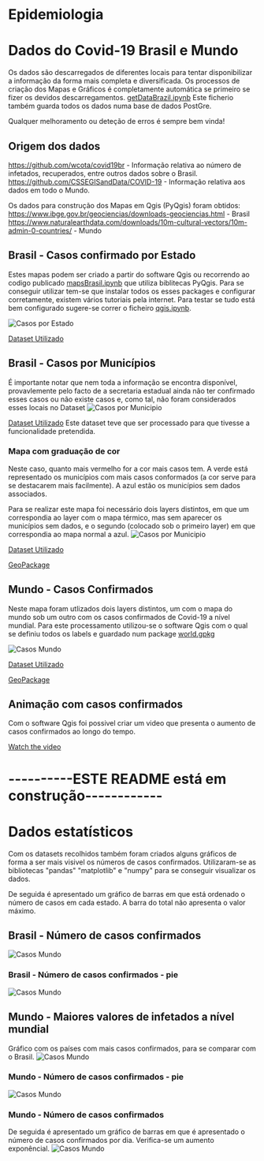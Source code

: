 ﻿# Epidemiologia 
 # Dados do Covid-19 Brasil e Mundo
 

 
Os dados são descarregados de diferentes locais para tentar disponibilizar a informação da forma mais completa e diversificada.
Os processos de criação dos Mapas e Gráficos é completamente automática se primeiro se fizer os devidos descarregamentos. [getDataBrazil.ipynb](EpidemiologiaCovid19/Andre/Covid-19Brazil/getDataBrazil.ipynb)
Este ficherio também guarda todos os dados numa base de dados PostGre.

Qualquer melhoramento ou deteção de erros é sempre bem vinda!

## Origem dos dados

https://github.com/wcota/covid19br - Informação relativa ao número de infetados, recuperados, entre outros dados sobre o Brasil.
https://github.com/CSSEGISandData/COVID-19 - Informação relativa aos dados em todo o Mundo.

Os dados para construção dos Mapas em Qgis (PyQgis) foram obtidos:
https://www.ibge.gov.br/geociencias/downloads-geociencias.html - Brasil
https://www.naturalearthdata.com/downloads/10m-cultural-vectors/10m-admin-0-countries/ - Mundo

## Brasil - Casos confirmado por Estado

Estes mapas podem ser criado a partir do software Qgis ou recorrendo ao codigo publicado [mapsBrasil.ipynb](EpidemiologiaCovid19/Andre/Covid-19Brazil/mapsBrasil.ipynb) que utiliza biblitecas PyQgis. Para se conseguir utilizar tem-se que instalar todos os esses packages e configurar corretamente, existem vários tutoriais pela internet. Para testar se tudo está bem configurado sugere-se correr o ficheiro [qgis.ipynb](EpidemiologiaCovid19/Andre/qgis.ipynb).

![Casos por Estado](https://github.com/ShadowTwin41/EpidemiologiaCovid19/blob/master/Andre/Covid-19Brazil/fig/brasilCases.png)

[Dataset Utilizado](https://github.com/ShadowTwin41/EpidemiologiaCovid19/blob/master/Andre/Covid-19Brazil/Tables/cases-brazil-total.csv)

## Brasil - Casos por Municípios
É importante notar que nem toda a informação se encontra disponível, provavlemente pelo facto de a secretaria estadual ainda não ter  confirmado esses casos ou não existe casos e, como tal, não foram considerados esses locais no Dataset
![Casos por Municipio](https://github.com/ShadowTwin41/EpidemiologiaCovid19/blob/master/Andre/Covid-19Brazil/fig/brasilCasesn.png)

[Dataset Utilizado](https://github.com/ShadowTwin41/EpidemiologiaCovid19/blob/master/Andre/Covid-19Brazil/Tables/cases-cities.csv)
Este dataset teve que ser processado para que tivesse a funcionalidade pretendida.

### Mapa com graduação de cor
Neste caso, quanto mais vermelho for a cor mais casos tem. A verde está representado os municípios com mais casos conformados (a cor serve para se destacarem mais facilmente). A azul estão os municípios sem dados associados.

Para se realizar este mapa foi necessário dois layers distintos, em que um correspondia ao layer com o mapa térmico, mas sem aparecer os municípios sem dados, e o segundo (colocado sob o primeiro layer) em que correspondia ao mapa normal a azul.
![Casos por Municipio](https://github.com/ShadowTwin41/EpidemiologiaCovid19/blob/master/Andre/Covid-19Brazil/fig/brasiloverlayer.png)

[Dataset Utilizado](https://github.com/ShadowTwin41/EpidemiologiaCovid19/blob/master/Andre/Covid-19Brazil/Tables/cases-cities.csv)

[GeoPackage](https://github.com/ShadowTwin41/EpidemiologiaCovid19/blob/master/Andre/Covid-19Brazil/Tables/brasil.gpkg)

## Mundo - Casos Confirmados
Neste mapa foram utlizados dois layers distintos, um com o mapa do mundo sob um outro com os casos confirmados de Covid-19 a nível mundial. Para este processamento utilizou-se o software Qgis com o qual se definiu todos os labels e guardado num package [world.gpkg](https://github.com/ShadowTwin41/EpidemiologiaCovid19/blob/master/Andre/Covid-19Brazil/Tables/world.gpkg)

![Casos Mundo](https://github.com/ShadowTwin41/EpidemiologiaCovid19/blob/master/Andre/Covid-19Brazil/fig/worldCases.png)


[Dataset Utilizado](https://github.com/ShadowTwin41/EpidemiologiaCovid19/blob/master/Andre/Covid-19Brazil/Tables/cases_country.csv)

[GeoPackage](https://github.com/ShadowTwin41/EpidemiologiaCovid19/blob/master/Andre/Covid-19Brazil/Tables/world.gpkg)



## Animação com casos confirmados 
Com o software Qgis foi possivel criar um video que presenta o aumento de casos confirmados ao longo do tempo.

[Watch the video](https://github.com/ShadowTwin41/EpidemiologiaCovid19/blob/master/Andre/Covid-19Brazil/fig/bandicam%202020-05-12%2017-02-45-285.mp4)

# ----------ESTE README está em construção------------

# Dados estatísticos

Com os datasets recolhidos também foram criados alguns gráficos de forma a ser mais visivel os números de casos confirmados. Utilizaram-se as bibliotecas "pandas" "matplotlib" e "numpy" para se conseguir visualizar os dados.

De seguida é apresentado um gráfico de barras em que está ordenado o número de casos em cada estado. A barra do total não apresenta o valor máximo.

## Brasil - Número de casos confirmados
![Casos Mundo](https://github.com/ShadowTwin41/EpidemiologiaCovid19/blob/master/Andre/Covid-19Brazil/fig/numberCases.jpg)

### Brasil - Número de casos confirmados - pie
![Casos Mundo](https://github.com/ShadowTwin41/EpidemiologiaCovid19/blob/master/Andre/Covid-19Brazil/fig/pieBrasil.jpg)

## Mundo - Maiores valores de infetados a nível mundial
Gráfico com os países com mais casos confirmados, para se comparar com o Brasil.
![Casos Mundo](https://github.com/ShadowTwin41/EpidemiologiaCovid19/blob/master/Andre/Covid-19Brazil/fig/worldnumberCases.jpg)

### Mundo - Número de casos confirmados - pie
![Casos Mundo](https://github.com/ShadowTwin41/EpidemiologiaCovid19/blob/master/Andre/Covid-19Brazil/fig/pie.jpg)

### Mundo - Número de casos confirmados
De seguida é apresentado um gráfico de barras em que é apresentado o número de casos confirmados por dia. Verifica-se um aumento exponêncial.
![Casos Mundo](https://github.com/ShadowTwin41/EpidemiologiaCovid19/blob/master/Andre/Covid-19Brazil/fig/world_number_cases.jpg)


